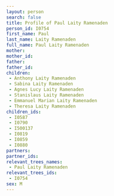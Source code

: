 ```yaml
---
layout: person
search: false
title: Profile of Paul Laity Ramenaden
person_id: I0754
first_name: Paul
last_name: Laity Ramenaden
full_name: Paul Laity Ramenaden
mother: 
mother_id: 
father: 
father_id: 
children:
 - Anthony Laity Ramenaden
 - Sabina Laity Ramenaden
 - Agnes Lucy Laity Ramenaden
 - Stanislaus Laity Ramenaden
 - Emmanuel Marian Laity Ramenaden
 - Theresa Laity Ramenaden
children_ids:
 - I0587
 - I0790
 - I500137
 - I0819
 - I0859
 - I0880
partners:
partner_ids:
relevant_trees_names:
 - Paul Laity Ramenaden
relevant_trees_ids:
 - I0754
sex: M
---
```


